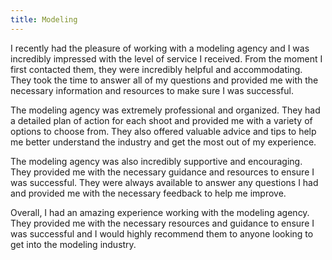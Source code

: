 ```yaml
---
title: Modeling
---
```


I recently had the pleasure of working with a modeling agency and I was incredibly impressed with the level of service I received. From the moment I first contacted them, they were incredibly helpful and accommodating. They took the time to answer all of my questions and provided me with the necessary information and resources to make sure I was successful.

The modeling agency was extremely professional and organized. They had a detailed plan of action for each shoot and provided me with a variety of options to choose from. They also offered valuable advice and tips to help me better understand the industry and get the most out of my experience.

The modeling agency was also incredibly supportive and encouraging. They provided me with the necessary guidance and resources to ensure I was successful. They were always available to answer any questions I had and provided me with the necessary feedback to help me improve.

Overall, I had an amazing experience working with the modeling agency. They provided me with the necessary resources and guidance to ensure I was successful and I would highly recommend them to anyone looking to get into the modeling industry.